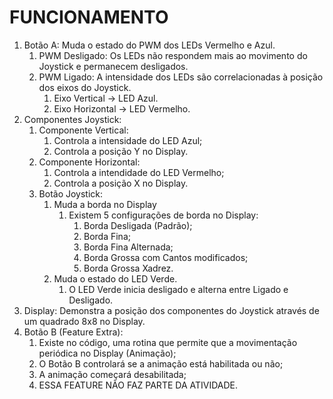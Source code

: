# FUNCIONAMENTO
1. Botão A: Muda o estado do PWM dos LEDs Vermelho e Azul.
    1. PWM Desligado: Os LEDs não respondem mais ao movimento do Joystick e permanecem desligados.
    2. PWM Ligado: A intensidade dos LEDs são correlacionadas à posição dos eixos do Joystick.
        1. Eixo Vertical -> LED Azul.
        2. Eixo Horizontal -> LED Vermelho.
2. Componentes Joystick:
    1. Componente Vertical:
        1. Controla a intensidade do LED Azul;
        2. Controla a posição Y no Display.
    2. Componente Horizontal:
        1. Controla a intendidade do LED Vermelho;
        2. Controla a posição X no Display.
    3. Botão Joystick:
        1. Muda a borda no Display
            1. Existem 5 configurações de borda no Display:
                1. Borda Desligada (Padrão);
                2. Borda Fina;
                3. Borda Fina Alternada;
                4. Borda Grossa com Cantos modificados;
                5. Borda Grossa Xadrez.
        2. Muda o estado do LED Verde.
            1. O LED Verde inicia desligado e alterna entre Ligado e Desligado.
3. Display: Demonstra a posição dos componentes do Joystick através de um quadrado 8x8 no Display.
4. Botão B (Feature Extra):
    1. Existe no código, uma rotina que permite que a movimentação periódica no Display (Animação);
    2. O Botão B controlará se a animação está habilitada ou não;
    3. A animação começará desabilitada;
    4. ESSA FEATURE NÃO FAZ PARTE DA ATIVIDADE.